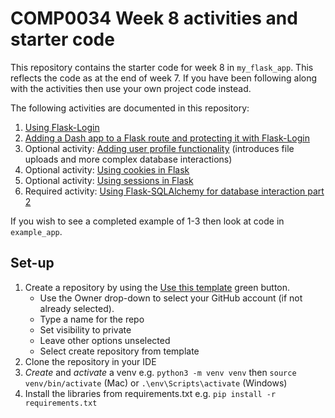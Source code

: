 # COMP0034 Week 8 activities and starter code

This repository contains the starter code for week 8 in `my_flask_app`. This reflects the code as at the end of week 7.
If you have been following along with the activities then use your own project code instead.

The following activities are documented in this repository:

1. [Using Flask-Login](activities/1_flask_login.md)
2. [Adding a Dash app to a Flask route and protecting it with Flask-Login](activities/2_add_dash_app.py)
3. Optional activity: [Adding user profile functionality](activities/3_profile_page.md) (introduces file uploads and
   more complex database interactions)
4. Optional activity: [Using cookies in Flask](activities/4_cookies.md)
5. Optional activity: [Using sessions in Flask](activities/5_sessions.md)
6. Required activity: [Using Flask-SQLAlchemy for database interaction part 2](activities/6_database_2.md)

If you wish to see a completed example of 1-3 then look at code in `example_app`.

## Set-up

1. Create a repository by using
   the [Use this template](https://docs.github.com/en/repositories/creating-and-managing-repositories/creating-a-repository-from-a-template)
   green button.
    - Use the Owner drop-down to select your GitHub account (if not already selected).
    - Type a name for the repo
    - Set visibility to private
    - Leave other options unselected
    - Select create repository from template
2. Clone the repository in your IDE
3. _Create_ and _activate_ a venv e.g. `python3 -m venv venv` then `source venv/bin/activate` (Mac)
   or `.\env\Scripts\activate` (Windows)
4. Install the libraries from requirements.txt e.g. `pip install -r requirements.txt`
